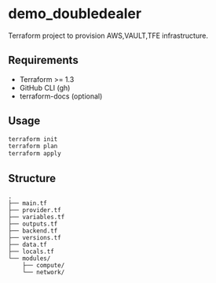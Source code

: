 # demo_doubledealer

Terraform project to provision AWS,VAULT,TFE infrastructure.

## Requirements

- Terraform >= 1.3
- GitHub CLI (gh)
- terraform-docs (optional)

## Usage

```bash
terraform init
terraform plan
terraform apply
```

## Structure

```
.
├── main.tf
├── provider.tf
├── variables.tf
├── outputs.tf
├── backend.tf
├── versions.tf
├── data.tf
├── locals.tf
└── modules/
    ├── compute/
    └── network/
```
